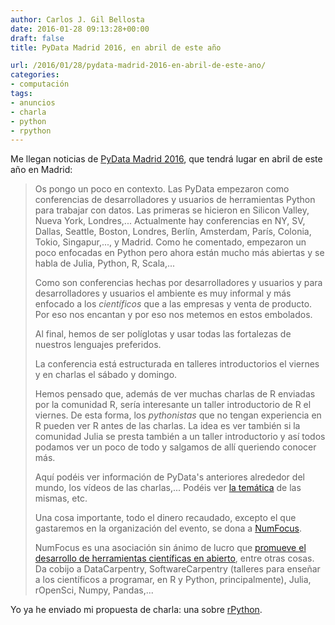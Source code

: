 ```yaml
---
author: Carlos J. Gil Bellosta
date: 2016-01-28 09:13:28+00:00
draft: false
title: PyData Madrid 2016, en abril de este año

url: /2016/01/28/pydata-madrid-2016-en-abril-de-este-ano/
categories:
- computación
tags:
- anuncios
- charla
- python
- rpython
---
```


Me llegan noticias de [PyData Madrid 2016](http://pydata.org/madrid2016/), que tendrá lugar en abril de este año en Madrid:

>Os pongo un poco en contexto. Las PyData empezaron como conferencias de desarrolladores y usuarios de herramientas Python para trabajar con datos. Las primeras se hicieron en Silicon Valley, Nueva York, Londres,... Actualmente hay conferencias en NY, SV, Dallas, Seattle, Boston, Londres, Berlín, Amsterdam, París, Colonia, Tokio, Singapur,..., y Madrid. Como he comentado, empezaron un poco enfocadas en Python pero ahora están mucho más abiertas y se habla de Julia, Python, R, Scala,...
>
>Como son conferencias hechas por desarrolladores y usuarios y para desarrolladores y usuarios el ambiente es muy informal y más enfocado a los _científicos_ que a las empresas y venta de producto. Por eso nos encantan y por eso nos metemos en estos embolados.
>
>Al final, hemos de ser políglotas y usar todas las fortalezas de nuestros lenguajes preferidos.
>
>La conferencia está estructurada en talleres introductorios el viernes y en charlas el sábado y domingo.
>
>Hemos pensado que, además de ver muchas charlas de R enviadas por la comunidad R, sería interesante un taller introductorio de R el viernes. De esta forma, los _pythonistas_ que no tengan experiencia en R pueden ver R antes de las charlas. La idea es ver también si la comunidad Julia se presta también a un taller introductorio y así todos podamos ver un poco de todo y salgamos de allí queriendo conocer más.
>
>Aquí podéis ver información de PyData's anteriores alrededor del mundo, los vídeos de las charlas,... Podéis ver [la temática](http://pydata.org/events/) de las mismas, etc.
>
>Una cosa importante, todo el dinero recaudado, excepto el que gastaremos en la organización del evento, se dona a [NumFocus](http://www.numfocus.org/).
>
>NumFocus es una asociación sin ánimo de lucro que [promueve el desarrollo de herramientas científicas en abierto](http://www.numfocus.org/open-source-projects.html), entre otras cosas. Da cobijo a DataCarpentry, SoftwareCarpentry (talleres para enseñar a los científicos a programar, en R y Python, principalmente), Julia, rOpenSci, Numpy, Pandas,...

Yo ya he enviado mi propuesta de charla: una sobre [rPython](https://cran.r-project.org/web/packages/rPython/index.html).

